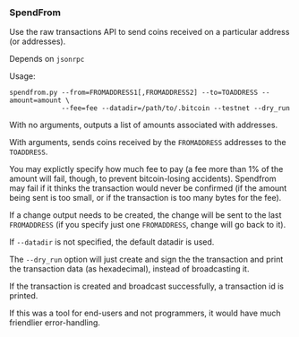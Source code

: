 ### SpendFrom ###

Use the raw transactions API to send coins received on a particular
address (or addresses).

Depends on `jsonrpc`

Usage:

	spendfrom.py --from=FROMADDRESS1[,FROMADDRESS2] --to=TOADDRESS --amount=amount \
	             --fee=fee --datadir=/path/to/.bitcoin --testnet --dry_run

With no arguments, outputs a list of amounts associated with addresses.

With arguments, sends coins received by the `FROMADDRESS` addresses to the `TOADDRESS`.

You may explictly specify how much fee to pay (a fee more than 1% of the amount
will fail,  though, to prevent bitcoin-losing accidents). Spendfrom may fail if
it thinks the transaction would never be confirmed (if the amount being sent is
too small, or if the transaction is too many bytes for the fee).

If a change output needs to be created, the change will be sent to the last
`FROMADDRESS` (if you specify just one `FROMADDRESS`, change will go back to it).

If `--datadir` is not specified, the default datadir is used.

The `--dry_run` option will just create and sign the the transaction and print
the transaction data (as hexadecimal), instead of broadcasting it.

If the transaction is created and broadcast successfully, a transaction id
is printed.

If this was a tool for end-users and not programmers, it would have much friendlier
error-handling.
